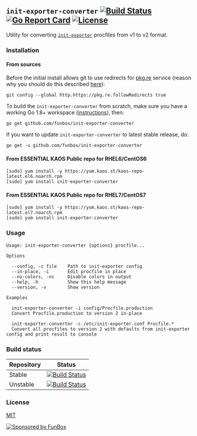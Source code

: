 ## `init-exporter-converter` [![Build Status](https://travis-ci.org/funbox/init-exporter-converter.svg?branch=master)](https://travis-ci.org/funbox/init-exporter-converter) [![Go Report Card](https://goreportcard.com/badge/github.com/funbox/init-exporter-converter)](https://goreportcard.com/report/github.com/funbox/init-exporter-converter) [![License](https://gh.kaos.io/mit.svg)](LICENSE)

Utility for converting [`init-exporter`](https://github.com/funbox/init-exporter) procfiles from v1 to v2 format.

### Installation

#### From sources

Before the initial install allows git to use redirects for [pkg.re](https://github.com/essentialkaos/pkgre) service (reason why you should do this described [here](https://github.com/essentialkaos/pkgre#git-support)):

```
git config --global http.https://pkg.re.followRedirects true
```

To build the `init-exporter-converter` from scratch, make sure you have a working Go 1.8+ workspace ([instructions](https://golang.org/doc/install)), then:

```
go get github.com/funbox/init-exporter-converter
```

If you want to update `init-exporter-converter` to latest stable release, do:

```
go get -u github.com/funbox/init-exporter-converter
```

#### From ESSENTIAL KAOS Public repo for RHEL6/CentOS6

```
[sudo] yum install -y https://yum.kaos.st/kaos-repo-latest.el6.noarch.rpm
[sudo] yum install init-exporter-converter
```

#### From ESSENTIAL KAOS Public repo for RHEL7/CentOS7

```
[sudo] yum install -y https://yum.kaos.st/kaos-repo-latest.el7.noarch.rpm
[sudo] yum install init-exporter-converter
```

### Usage

```
Usage: init-exporter-converter {options} procfile...

Options

  --config, -c file    Path to init-exporter config
  --in-place, -i       Edit procfile in place
  --no-colors, -nc     Disable colors in output
  --help, -h           Show this help message
  --version, -v        Show version

Examples

  init-exporter-converter -i config/Procfile.production
  Convert Procfile.production to version 2 in-place

  init-exporter-converter -c /etc/init-exporter.conf Procfile.*
  Convert all procfiles to version 2 with defaults from init-exporter config and print result to console

```

### Build status

| Repository | Status |
|------------|--------|
| Stable | [![Build Status](https://travis-ci.org/funbox/init-exporter-converter.svg?branch=master)](https://travis-ci.org/funbox/init-exporter-converter) |
| Unstable | [![Build Status](https://travis-ci.org/funbox/init-exporter-converter.svg?branch=develop)](https://travis-ci.org/funbox/init-exporter-converter) |

### License

[MIT](LICENSE)

[![Sponsored by FunBox](https://funbox.ru/badges/sponsored_by_funbox_grayscale.svg)](https://funbox.ru)
